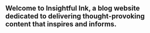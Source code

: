 ## Welcome to Insightful Ink, a blog website dedicated to delivering thought-provoking content that inspires and informs.